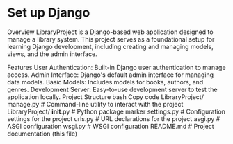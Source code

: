 # Set up Django
Overview
LibraryProject is a Django-based web application designed to manage a library system. This project serves as a foundational setup for learning Django development, including creating and managing models, views, and the admin interface.

Features
User Authentication: Built-in Django user authentication to manage access.
Admin Interface: Django's default admin interface for managing data models.
Basic Models: Includes models for books, authors, and genres.
Development Server: Easy-to-use development server to test the application locally.
Project Structure
bash
Copy code
LibraryProject/
    manage.py             # Command-line utility to interact with the project
    LibraryProject/
        __init__.py       # Python package marker
        settings.py       # Configuration settings for the project
        urls.py           # URL declarations for the project
        asgi.py           # ASGI configuration
        wsgi.py           # WSGI configuration
    README.md             # Project documentation (this file)

